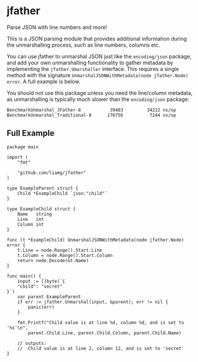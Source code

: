 # jfather

Parse JSON with line numbers and more!

This is a JSON parsing module that provides additional information during the unmarshalling process, such as line numbers, columns etc.

You can use jfather to unmarshal JSON just like the `encoding/json` package, and add your own unmarshalling functionality to gather metadata by implementing the `jfather.Umarshaller` interface. This requires a single method with the signature `UnmarshalJSONWithMetadata(node jfather.Node) error`. A full example is below.

You should not use this package unless you need the line/column metadata, as unmarshalling is typically much slower than the `encoding/json` package:

```
BenchmarkUnmarshal_JFather-8       	   39483	     34222 ns/op
BenchmarkUnmarshal_Traditional-8   	  176756	      7244 ns/op

```

## Full Example

```golang
package main

import (
	"fmt"

	"github.com/liamg/jfather"
)

type ExampleParent struct {
	Child *ExampleChild `json:"child"`
}

type ExampleChild struct {
	Name   string
	Line   int
	Column int
}

func (t *ExampleChild) UnmarshalJSONWithMetadata(node jfather.Node) error {
	t.Line = node.Range().Start.Line
	t.Column = node.Range().Start.Column
	return node.Decode(&t.Name)
}

func main() {
	input := []byte(`{
	"child": "secret"
}`)
	var parent ExampleParent
	if err := jfather.Unmarshal(input, &parent); err != nil {
		panic(err)
	}

	fmt.Printf("Child value is at line %d, column %d, and is set to '%s'\n",
		parent.Child.Line, parent.Child.Column, parent.Child.Name)

	// outputs:
	//  Child value is at line 2, column 12, and is set to 'secret'
}
```
